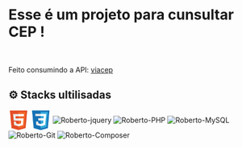 <h1 align="left">Esse é um projeto para cunsultar CEP !</h1>
<br>
<p align="left">Feito consumindo a API: <a href=" https://viacep.com.br/" target="_blank">viacep</a></p>

## ⚙️ Stacks ultilisadas

<div align="left">
  <img align="center" alt="Roberto-HTML" height="40" width="40" src="https://raw.githubusercontent.com/devicons/devicon/master/icons/html5/html5-original.svg">
  <img align="center" alt="Roberto-CSS" height="40" width="40" src="https://raw.githubusercontent.com/devicons/devicon/master/icons/css3/css3-original.svg">
  <img align="center" alt="Roberto-jquery" height="50" width="50" src="https://cdn.jsdelivr.net/gh/devicons/devicon@latest/icons/jquery/jquery-plain-wordmark.svg">
  <img align="center" alt="Roberto-PHP" height="50" width="50" src="https://cdn.jsdelivr.net/gh/devicons/devicon@latest/icons/php/php-original.svg">
  <img align="center" alt="Roberto-MySQL" height="40" width="40" src="https://cdn.jsdelivr.net/gh/devicons/devicon@latest/icons/mysql/mysql-original.svg">
  <img align="center" alt="Roberto-Git" height="40" width="40" src="https://cdn.jsdelivr.net/gh/devicons/devicon/icons/git/git-plain.svg">
  <img align="center" alt="Roberto-Composer" height="60" width="60" src="https://cdn.jsdelivr.net/gh/devicons/devicon@latest/icons/composer/composer-original.svg" />
</div>